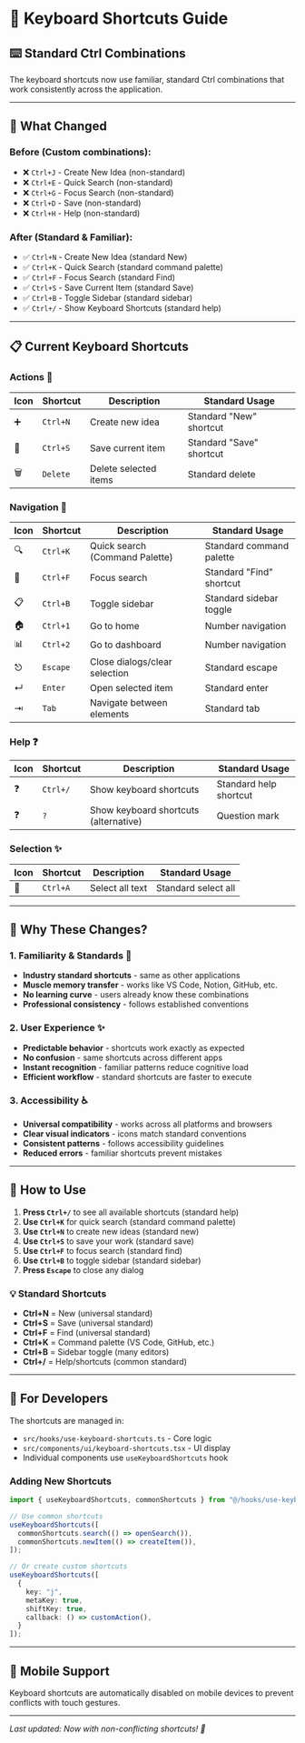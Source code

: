 # 🎹 Keyboard Shortcuts Guide

## ⌨️ **Standard Ctrl Combinations**

The keyboard shortcuts now use familiar, standard Ctrl combinations that work consistently across the application.

---

## 🔄 **What Changed**

### **Before (Custom combinations):**
- ❌ `Ctrl+J` - Create New Idea (non-standard)
- ❌ `Ctrl+E` - Quick Search (non-standard)
- ❌ `Ctrl+G` - Focus Search (non-standard)
- ❌ `Ctrl+D` - Save (non-standard)
- ❌ `Ctrl+H` - Help (non-standard)

### **After (Standard & Familiar):**
- ✅ `Ctrl+N` - Create New Idea (standard New)
- ✅ `Ctrl+K` - Quick Search (standard command palette)
- ✅ `Ctrl+F` - Focus Search (standard Find)
- ✅ `Ctrl+S` - Save Current Item (standard Save)
- ✅ `Ctrl+B` - Toggle Sidebar (standard sidebar)
- ✅ `Ctrl+/` - Show Keyboard Shortcuts (standard help)

---

## 📋 **Current Keyboard Shortcuts**

### **Actions** 🎯
| Icon | Shortcut | Description | Standard Usage |
|------|----------|-------------|----------------|
| ➕ | `Ctrl+N` | Create new idea | Standard "New" shortcut |
| 💾 | `Ctrl+S` | Save current item | Standard "Save" shortcut |
| 🗑️ | `Delete` | Delete selected items | Standard delete |

### **Navigation** 🧭
| Icon | Shortcut | Description | Standard Usage |
|------|----------|-------------|----------------|
| 🔍 | `Ctrl+K` | Quick search (Command Palette) | Standard command palette |
| 🎯 | `Ctrl+F` | Focus search | Standard "Find" shortcut |
| 📋 | `Ctrl+B` | Toggle sidebar | Standard sidebar toggle |
| 🏠 | `Ctrl+1` | Go to home | Number navigation |
| 📊 | `Ctrl+2` | Go to dashboard | Number navigation |
| ⎋ | `Escape` | Close dialogs/clear selection | Standard escape |
| ↵ | `Enter` | Open selected item | Standard enter |
| ⇥ | `Tab` | Navigate between elements | Standard tab |

### **Help** ❓
| Icon | Shortcut | Description | Standard Usage |
|------|----------|-------------|----------------|
| ❓ | `Ctrl+/` | Show keyboard shortcuts | Standard help shortcut |
| ❓ | `?` | Show keyboard shortcuts (alternative) | Question mark |

### **Selection** ✨
| Icon | Shortcut | Description | Standard Usage |
|------|----------|-------------|----------------|
| 📝 | `Ctrl+A` | Select all text | Standard select all |

---

## 🎯 **Why These Changes?**

### **1. Familiarity & Standards** 🧠
- **Industry standard shortcuts** - same as other applications
- **Muscle memory transfer** - works like VS Code, Notion, GitHub, etc.
- **No learning curve** - users already know these combinations
- **Professional consistency** - follows established conventions

### **2. User Experience** ✨
- **Predictable behavior** - shortcuts work exactly as expected
- **No confusion** - same shortcuts across different apps
- **Instant recognition** - familiar patterns reduce cognitive load
- **Efficient workflow** - standard shortcuts are faster to execute

### **3. Accessibility** ♿
- **Universal compatibility** - works across all platforms and browsers
- **Clear visual indicators** - icons match standard conventions
- **Consistent patterns** - follows accessibility guidelines
- **Reduced errors** - familiar shortcuts prevent mistakes

---

## 🚀 **How to Use**

1. **Press `Ctrl+/`** to see all available shortcuts (standard help)
2. **Use `Ctrl+K`** for quick search (standard command palette)
3. **Use `Ctrl+N`** to create new ideas (standard new)
4. **Use `Ctrl+S`** to save your work (standard save)
5. **Use `Ctrl+F`** to focus search (standard find)
6. **Use `Ctrl+B`** to toggle sidebar (standard sidebar)
7. **Press `Escape`** to close any dialog

### **💡 Standard Shortcuts**
- **Ctrl+N** = New (universal standard)
- **Ctrl+S** = Save (universal standard)
- **Ctrl+F** = Find (universal standard)
- **Ctrl+K** = Command palette (VS Code, GitHub, etc.)
- **Ctrl+B** = Sidebar toggle (many editors)
- **Ctrl+/** = Help/shortcuts (common standard)

---

## 🔧 **For Developers**

The shortcuts are managed in:
- `src/hooks/use-keyboard-shortcuts.ts` - Core logic
- `src/components/ui/keyboard-shortcuts.tsx` - UI display
- Individual components use `useKeyboardShortcuts` hook

### **Adding New Shortcuts**
```typescript
import { useKeyboardShortcuts, commonShortcuts } from "@/hooks/use-keyboard-shortcuts";

// Use common shortcuts
useKeyboardShortcuts([
  commonShortcuts.search(() => openSearch()),
  commonShortcuts.newItem(() => createItem()),
]);

// Or create custom shortcuts
useKeyboardShortcuts([
  {
    key: "j",
    metaKey: true,
    shiftKey: true,
    callback: () => customAction(),
  }
]);
```

---

## 📱 **Mobile Support**

Keyboard shortcuts are automatically disabled on mobile devices to prevent conflicts with touch gestures.

---

*Last updated: Now with non-conflicting shortcuts! 🎉*
